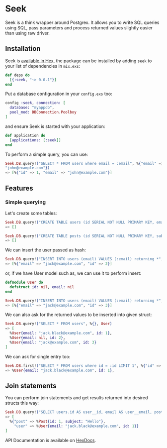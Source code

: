 # Seek

Seek is a think wrapper around Postgrex. It allows you to write SQL
queries using SQL, pass parameters and process returned values slightly
easier than using raw driver.

## Installation

Seek is [available in Hex](https://hex.pm/), the package can be installed
by adding `seek` to your list of dependencies in `mix.exs`:

```elixir
def deps do
  [{:seek, "~> 0.0.1"}]
end
```

Put a database configuration in your `config.exs` too:

```elixir
config :seek, connection: [
  database: "myappdb",
  pool_mod: DBConnection.Poolboy
]
```

and ensure Seek is started with your application:

```elixir
def application do
  [applications: [:seek]]
end
```

To perform a simple query, you can use:

```elixir
Seek.DB.query!("SELECT * FROM users where email = :email", %{"email" =>
"john@example.com"})
=> [%{"id" => 1, "email" => "john@example.com"}]
```

## Features

### Simple querying

Let's create some tables:

```elixir
Seek.DB.query!("CREATE TABLE users (id SERIAL NOT NULL PRIMARY KEY, email TEXT")
=> []

Seek.DB.query!("CREATE TABLE posts (id SERIAL NOT NULL PRIMARY KEY, subject TEXT, user_id INT references users(id))")
=> []
```

We can insert the user passed as hash:

```elixir
Seek.DB.query!("INSERT INTO users (email) VALUES (:email) returning *", %{"email" => "jack@example.com"})
=> [%{"email" => "jack@example.com", "id" => 2}]
```

or, if we have User model such as, we can use it to perform insert:

```elixir
defmodule User do
  defstruct id: nil, email: nil
end

Seek.DB.query!("INSERT INTO users (email) VALUES (:email) returning *", %User{email: "jack@example.com"})
=> [%{"email" => "jack@example.com", "id" => 3}]
```

We can also ask for the returned values to be inserted into given
struct:

```elixir
Seek.DB.query!("SELECT * FROM users", %{}, User)
=> [
  %User{email: "jack.black@example.com", id: 1},
  %User{email: nil, id: 2},
  %User{email: "jack@example.com", id: 3}
]
```

We can ask for single entry too:
```elixir
Seek.DB.first!("SELECT * FROM users where id = :id LIMIT 1", %{"id" => 1}, User)
=> %User{email: "jack.black@example.com", id: 1},
```

## Join statements

You can perform join statements and get results returned into desired
structs this way:

```elixir
Seek.DB.query!("SELECT users.id AS user__id, email AS user__email, posts.id AS post__id, posts.subject AS post__subject FROM users INNER JOIN posts on posts.user_id = users.id", %{}, %{"user" => User, "post" => Post})
=> [
  %{"post" => %Post{id: 1, subject: "Hello"},
    "user" => %User{email: "jack.black@example.com", id: 1}}
]
```

API Documentation is available on [HexDocs](https://hexdocs.pm/seek).

